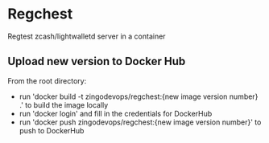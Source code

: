 # Regchest
Regtest zcash/lightwalletd server in a container

## Upload new version to Docker Hub
From the root directory:
 - run 'docker build -t zingodevops/regchest:{new image version number} .' to build the image locally 
 - run 'docker login' and fill in the credentials for DockerHub
 - run 'docker push zingodevops/regchest:{new image version number}' to push to DockerHub

